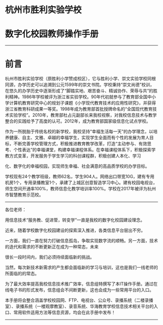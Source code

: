 # 杭州市胜利实验学校

# 数字化校园教师操作手册

---

# 前言

杭州市胜利实验学校（原胜利小学赞成校区），它与胜利小学、崇文实验学校同根同源，办学历史可以追溯到公元1599年的崇文书院。学校秉持“崇文尚德”校训，在悠久的办学历史中逐渐形成了“脚踏实地、艰苦奋斗、精诚协作、荣辱与共”的胜利精神。1986年学校被评为浙江省实验学校。90年代初就参与了教育部全国中小学计算机教育研究中心的规划子课题《小学现代教育技术的应用性研究》，并获得浙江省教育科研成果一等奖。1998年成为教育部首批授牌命名的“全国现代教育技术实验学校”。2010年，教育部杜占元副部长来我校视察，对我校信息技术与教学整合的实践给予了高度的认可。2012年，成为教育部国家级信息化试点学校。

作为一所脱胎于传统名校的新学校，我校坚持“幸福生活每一天”的办学理念，以培养健康、自主、文雅、卓越的幸福学生，实现学生全面而有个性的发展为育人目标，不断完善学校管理方式，积极推进教育教学改革，打造“主动参与、有效思考、个性表达”的幸福课堂，构建幸福课程体系。在幸福课程体系下，积极探索学教方式变革，开发服务于学生学习的科创课程群，积极创建人本化、学习

化、数字化的幸福校园，实现师生幸福、社会满意的高品质学校的办学目标。

学校现有24个教学班级，教师62名，学生904人。网络出口带宽10G，建有专用机房1个，专用录播教室1个，承建了上城区创意智造学习中心。建有校园电视台，师生空间开通率100%，教师信息化教学培训率100%。学校在2017年被评为杭州市智慧教育示范校。

---

各位老师：

用信息技术“服务教、促进管，转变学”一直是我校的数字化校园建设理念。

近来，随着学校数字化校园建设的探索深入推进，各类信息平台层出不穷。

一方面，我们一直在努力打破信息孤岛，争取实现数字流的顺畅。另一方面，技术的迭代和需求的不断更新正在成为一种常态，未来

很长一段时间内，我们必须持续面临新的挑战。

当然，每次新技术新需求的产生都会面临新的学习与培训，这也是我们一线老师的所面临的的常态。

为了最大效率提高我校信息技术推广效率，信息组特撰写了本IT操作手册。通过在线电子书的形式发布，信息组会不间断更新，这也会成为一些常用平台的入口。

本手册将会整合涵盖学校校园网、FTP、电视台、公众号、录播系统（二楼录播室）、录播系统（一楼观摩教室）、录音系统、华海教育学校信息技术相关平台的入口、常用软件适用方法等信息资源，均会在此手册中发布！

---



